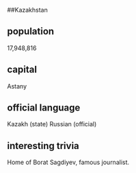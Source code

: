 ##Kazakhstan
## population
17,948,816

## capital
Astany
 
## official language
Kazakh (state)
Russian (official)

## interesting trivia
Home of Borat Sagdiyev, famous journalist.


